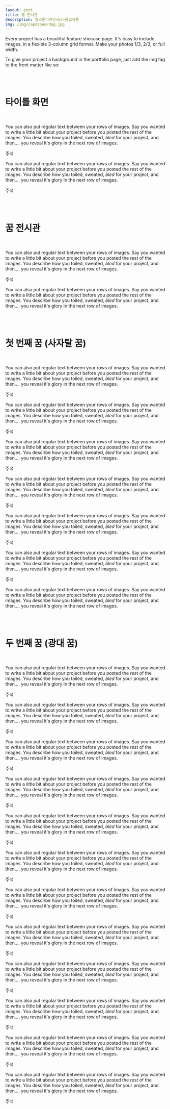 ```yaml
---
layout: post
title: 꿈 전시관
description: 캡스톤디자인<br>졸업작품
img: /img/capstone/dog.jpg
---
```


Every project has a beautiful feature shocase page. It's easy to include images, in a flexible 3-column grid format. Make your photos 1/3, 2/3, or full width.

To give your project a background in the portfolio page, just add the img tag to the front matter like so: 




<br><br>
<h1><strong>타이틀 화면</strong></h1>
<br>

You can also put regular text between your rows of images. Say you wanted to write a little bit about your project before you posted the rest of the images. You describe how you toiled, sweated, *bled* for your project, and then.... you reveal it's glory in the next row of images.

<div class="img_row">
	<img class="col three" src="{{ site.baseurl }}/img/capstone/title.jpg" alt="" title="example image"/>
</div>
<div class="col three caption">
	주석
</div>

You can also put regular text between your rows of images. Say you wanted to write a little bit about your project before you posted the rest of the images. You describe how you toiled, sweated, *bled* for your project, and then.... you reveal it's glory in the next row of images.

<div class="img_row">
	<img class="col three" src="{{ site.baseurl }}/img/capstone/settings.jpg" alt="" title="example image"/>
</div>
<div class="col three caption">
	주석
</div>




<br><br>
<h1><strong>꿈 전시관</strong></h1>
<br>

You can also put regular text between your rows of images. Say you wanted to write a little bit about your project before you posted the rest of the images. You describe how you toiled, sweated, *bled* for your project, and then.... you reveal it's glory in the next row of images.

<div class="img_row">
	<img class="col three" src="{{ site.baseurl }}/img/capstone/gallery.jpg" alt="" title="example image"/>
</div>
<div class="col three caption">
	주석
</div>

You can also put regular text between your rows of images. Say you wanted to write a little bit about your project before you posted the rest of the images. You describe how you toiled, sweated, *bled* for your project, and then.... you reveal it's glory in the next row of images.




<br><br>
<h1><strong>첫 번째 꿈 (사자탈 꿈)</strong></h1>
<br>

You can also put regular text between your rows of images. Say you wanted to write a little bit about your project before you posted the rest of the images. You describe how you toiled, sweated, *bled* for your project, and then.... you reveal it's glory in the next row of images.

<div class="img_row">
	<img class="col three" src="{{ site.baseurl }}/img/capstone/vr.jpg" alt="" title="example image"/>
</div>
<div class="col three caption">
	주석
</div>

You can also put regular text between your rows of images. Say you wanted to write a little bit about your project before you posted the rest of the images. You describe how you toiled, sweated, *bled* for your project, and then.... you reveal it's glory in the next row of images.

<div class="img_row">
	<img class="col three" src="{{ site.baseurl }}/img/capstone/frypan.jpg" alt="" title="example image"/>
</div>
<div class="col three caption">
	주석
</div>

You can also put regular text between your rows of images. Say you wanted to write a little bit about your project before you posted the rest of the images. You describe how you toiled, sweated, *bled* for your project, and then.... you reveal it's glory in the next row of images.

<div class="img_row">
	<img class="col three" src="{{ site.baseurl }}/img/capstone/window.jpg" alt="" title="example image"/>
</div>
<div class="col three caption">
	주석
</div>

You can also put regular text between your rows of images. Say you wanted to write a little bit about your project before you posted the rest of the images. You describe how you toiled, sweated, *bled* for your project, and then.... you reveal it's glory in the next row of images.

<div class="img_row">
	<img class="col three" src="{{ site.baseurl }}/img/capstone/lion_dance_monster_scene.jpg" alt="" title="example image"/>
</div>
<div class="col three caption">
	주석
</div>

You can also put regular text between your rows of images. Say you wanted to write a little bit about your project before you posted the rest of the images. You describe how you toiled, sweated, *bled* for your project, and then.... you reveal it's glory in the next row of images.

<div class="img_row">
	<img class="col three" src="{{ site.baseurl }}/img/capstone/dog.jpg" alt="" title="example image"/>
</div>
<div class="col three caption">
	주석
</div>

You can also put regular text between your rows of images. Say you wanted to write a little bit about your project before you posted the rest of the images. You describe how you toiled, sweated, *bled* for your project, and then.... you reveal it's glory in the next row of images.

<div class="img_row">
	<img class="col three" src="{{ site.baseurl }}/img/capstone/lion_dance_monster.jpg" alt="" title="example image"/>
</div>
<div class="col three caption">
	주석
</div>

You can also put regular text between your rows of images. Say you wanted to write a little bit about your project before you posted the rest of the images. You describe how you toiled, sweated, *bled* for your project, and then.... you reveal it's glory in the next row of images.




<br><br>
<h1><strong>두 번째 꿈 (광대 꿈)</strong></h1>
<br>

You can also put regular text between your rows of images. Say you wanted to write a little bit about your project before you posted the rest of the images. You describe how you toiled, sweated, *bled* for your project, and then.... you reveal it's glory in the next row of images.

<div class="img_row">
	<img class="col three" src="{{ site.baseurl }}/img/capstone/building.jpg" alt="" title="example image"/>
</div>
<div class="col three caption">
	주석
</div>

You can also put regular text between your rows of images. Say you wanted to write a little bit about your project before you posted the rest of the images. You describe how you toiled, sweated, *bled* for your project, and then.... you reveal it's glory in the next row of images.

<div class="img_row">
	<img class="col three" src="{{ site.baseurl }}/img/capstone/clown_chase.jpg" alt="" title="example image"/>
</div>
<div class="col three caption">
	주석
</div>

You can also put regular text between your rows of images. Say you wanted to write a little bit about your project before you posted the rest of the images. You describe how you toiled, sweated, *bled* for your project, and then.... you reveal it's glory in the next row of images.

<div class="img_row">
	<img class="col three" src="{{ site.baseurl }}/img/capstone/safezone1.jpg" alt="" title="example image"/>
</div>
<div class="col three caption">
	주석
</div>

You can also put regular text between your rows of images. Say you wanted to write a little bit about your project before you posted the rest of the images. You describe how you toiled, sweated, *bled* for your project, and then.... you reveal it's glory in the next row of images.


<div class="img_row">
	<img class="col three" src="{{ site.baseurl }}/img/capstone/safezone2.jpg" alt="" title="example image"/>
</div>
<div class="col three caption">
	주석
</div>

You can also put regular text between your rows of images. Say you wanted to write a little bit about your project before you posted the rest of the images. You describe how you toiled, sweated, *bled* for your project, and then.... you reveal it's glory in the next row of images.

<div class="img_row">
	<img class="col three" src="{{ site.baseurl }}/img/capstone/safezone3.jpg" alt="" title="example image"/>
</div>
<div class="col three caption">
	주석
</div>

You can also put regular text between your rows of images. Say you wanted to write a little bit about your project before you posted the rest of the images. You describe how you toiled, sweated, *bled* for your project, and then.... you reveal it's glory in the next row of images.

<div class="img_row">
	<img class="col three" src="{{ site.baseurl }}/img/capstone/elevator.jpg" alt="" title="example image"/>
</div>
<div class="col three caption">
	주석
</div>

You can also put regular text between your rows of images. Say you wanted to write a little bit about your project before you posted the rest of the images. You describe how you toiled, sweated, *bled* for your project, and then.... you reveal it's glory in the next row of images.

<div class="img_row">
	<img class="col three" src="{{ site.baseurl }}/img/capstone/challenge1.jpg" alt="" title="example image"/>
</div>
<div class="col three caption">
	주석
</div>

You can also put regular text between your rows of images. Say you wanted to write a little bit about your project before you posted the rest of the images. You describe how you toiled, sweated, *bled* for your project, and then.... you reveal it's glory in the next row of images.

<div class="img_row">
	<img class="col three" src="{{ site.baseurl }}/img/capstone/challenge2.jpg" alt="" title="example image"/>
</div>
<div class="col three caption">
	주석
</div>

You can also put regular text between your rows of images. Say you wanted to write a little bit about your project before you posted the rest of the images. You describe how you toiled, sweated, *bled* for your project, and then.... you reveal it's glory in the next row of images.

<div class="img_row">
	<img class="col three" src="{{ site.baseurl }}/img/capstone/balance.jpg" alt="" title="example image"/>
</div>
<div class="col three caption">
	주석
</div>

You can also put regular text between your rows of images. Say you wanted to write a little bit about your project before you posted the rest of the images. You describe how you toiled, sweated, *bled* for your project, and then.... you reveal it's glory in the next row of images.

<div class="img_row">
	<img class="col three" src="{{ site.baseurl }}/img/capstone/success_platform.jpg" alt="" title="example image"/>
</div>
<div class="col three caption">
	주석
</div>

You can also put regular text between your rows of images. Say you wanted to write a little bit about your project before you posted the rest of the images. You describe how you toiled, sweated, *bled* for your project, and then.... you reveal it's glory in the next row of images.

<div class="img_row">
	<img class="col three" src="{{ site.baseurl }}/img/capstone/success.jpg" alt="" title="example image"/>
</div>
<div class="col three caption">
	주석
</div>

You can also put regular text between your rows of images. Say you wanted to write a little bit about your project before you posted the rest of the images. You describe how you toiled, sweated, *bled* for your project, and then.... you reveal it's glory in the next row of images.













<div style="text-align: center;">
	<img class="col one" style="float: none;" src="{{ site.baseurl }}/img/2.jpg" alt="" title="example image"/>
</div>
<div class="col three caption">
	주석
</div>